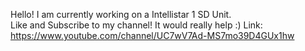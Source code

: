 Hello! I am currently working on a Intellistar 1 SD Unit.\
Like and Subscribe to my channel!
It would really help :)
Link: https://www.youtube.com/channel/UC7wV7Ad-MS7mo39D4GUx1hw
